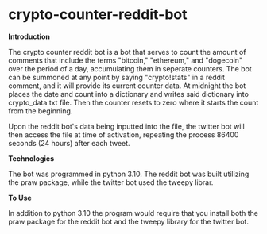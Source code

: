 # crypto-counter-reddit-bot
**Introduction**

The crypto counter reddit bot is a bot that serves to count the amount of comments that include the terms "bitcoin," "ethereum," and "dogecoin" over the period of a day, accumulating them in seperate counters. The bot can be summoned at any point by saying "crypto!stats" in a reddit comment, and it will provide its current counter data. At midnight the bot places the date and count into a dictionary and writes said dictionary into crypto_data.txt file. Then the counter resets to zero where it starts the count from the beginning. 

Upon the reddit bot's data being inputted into the file, the twitter bot will then access the file at time of activation, repeating the process 86400 seconds (24 hours) after each tweet. 


**Technologies**

The bot was programmed in python 3.10. The reddit bot was built utilizing the praw package, while the twitter bot used the tweepy librar. 


**To Use**

In addition to python 3.10 the program would require that you install both the praw package for the reddit bot and the tweepy library for the twitter bot. 
